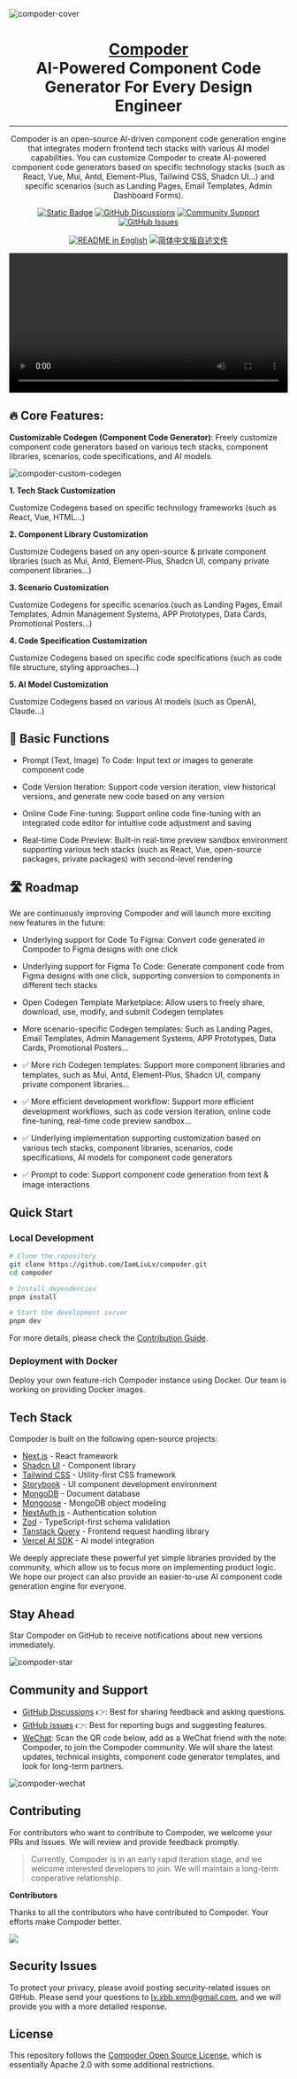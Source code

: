 ![compoder-cover](https://github.com/IamLiuLv/compoder/assets/banner.gif)

<div align="center">

<h1 align="center" style="border-bottom: none">
    <b>
        <a href="https://github.com/IamLiuLv/compoder">Compoder</a><br>
    </b>
    AI-Powered Component Code Generator For Every Design Engineer<br>
</h1>

---

Compoder is an open-source AI-driven component code generation engine that integrates modern frontend tech stacks with various AI model capabilities. You can customize Compoder to create AI-powered component code generators based on specific technology stacks (such as React, Vue, Mui, Antd, Element-Plus, Tailwind CSS, Shadcn UI...) and specific scenarios (such as Landing Pages, Email Templates, Admin Dashboard Forms).

<p align="center">
    <a href="https://github.com/IamLiuLv/compoder" target="_blank">
        <img alt="Static Badge" src="https://img.shields.io/badge/open-source?logo=github&color=%20%23155EEF&label=source&labelColor=%20%23528bff"></a>
    <a href="https://github.com/IamLiuLv/compoder/discussions" target="_blank">
        <img alt="GitHub Discussions" src="https://img.shields.io/badge/discussions-5865F2?logo=github&logoColor=white&style=flat"></a>
    <a href="#community-and-support" target="_blank">
        <img alt="Community Support" src="https://img.shields.io/badge/Community-Support-5865F2?logo=wechat&logoColor=white&style=flat"></a>
    <a href="https://github.com/IamLiuLv/compoder/issues" target="_blank">
        <img alt="GitHub Issues" src="https://img.shields.io/badge/issues-fc8203?logo=github&logoColor=white&style=flat"></a>
</p>

<p align="center">
  <a href="./README.md"><img alt="README in English" src="https://img.shields.io/badge/English-d9d9d9"></a>
  <a href="./README_CN.md"><img alt="简体中文版自述文件" src="https://img.shields.io/badge/简体中文-d9d9d9"></a>
</p>

</div>

<video src="https://github.com/IamLiuLv/compoder/assets/compoder-demo.mp4" controls width="100%"></video>

## 🔥 Core Features:

**Customizable Codegen (Component Code Generator)**: Freely customize component code generators based on various tech stacks, component libraries, scenarios, code specifications, and AI models.

![compoder-custom-codegen](https://github.com/IamLiuLv/compoder/assets/codegen.png)

**1. Tech Stack Customization**

Customize Codegens based on specific technology frameworks (such as React, Vue, HTML...)

**2. Component Library Customization**

Customize Codegens based on any open-source & private component libraries (such as Mui, Antd, Element-Plus, Shadcn UI, company private component libraries...)

**3. Scenario Customization**

Customize Codegens for specific scenarios (such as Landing Pages, Email Templates, Admin Management Systems, APP Prototypes, Data Cards, Promotional Posters...)

**4. Code Specification Customization**

Customize Codegens based on specific code specifications (such as code file structure, styling approaches...)

**5. AI Model Customization**

Customize Codegens based on various AI models (such as OpenAI, Claude...)

## 🌟 Basic Functions

- Prompt (Text, Image) To Code: Input text or images to generate component code

- Code Version Iteration: Support code version iteration, view historical versions, and generate new code based on any version

- Online Code Fine-tuning: Support online code fine-tuning with an integrated code editor for intuitive code adjustment and saving

- Real-time Code Preview: Built-in real-time preview sandbox environment supporting various tech stacks (such as React, Vue, open-source packages, private packages) with second-level rendering

## 🛣️ Roadmap

We are continuously improving Compoder and will launch more exciting new features in the future:

- Underlying support for Code To Figma: Convert code generated in Compoder to Figma designs with one click

- Underlying support for Figma To Code: Generate component code from Figma designs with one click, supporting conversion to components in different tech stacks

- Open Codegen Template Marketplace: Allow users to freely share, download, use, modify, and submit Codegen templates

- More scenario-specific Codegen templates: Such as Landing Pages, Email Templates, Admin Management Systems, APP Prototypes, Data Cards, Promotional Posters...

- ✅ More rich Codegen templates: Support more component libraries and templates, such as Mui, Antd, Element-Plus, Shadcn UI, company private component libraries...

- ✅ More efficient development workflow: Support more efficient development workflows, such as code version iteration, online code fine-tuning, real-time code preview sandbox...

- ✅ Underlying implementation supporting customization based on various tech stacks, component libraries, scenarios, code specifications, AI models for component code generators

- ✅ Prompt to code: Support component code generation from text & image interactions

## Quick Start

### Local Development

```bash
# Clone the repository
git clone https://github.com/IamLiuLv/compoder.git
cd compoder

# Install dependencies
pnpm install

# Start the development server
pnpm dev
```

For more details, please check the [Contribution Guide](#contributing).

### Deployment with Docker

Deploy your own feature-rich Compoder instance using Docker. Our team is working on providing Docker images.

## Tech Stack

Compoder is built on the following open-source projects:

- [Next.js](https://github.com/vercel/next.js) - React framework
- [Shadcn UI](https://ui.shadcn.com/) - Component library
- [Tailwind CSS](https://github.com/tailwindlabs/tailwindcss) - Utility-first CSS framework
- [Storybook](https://github.com/storybookjs/storybook) - UI component development environment
- [MongoDB](https://github.com/mongodb/mongo) - Document database
- [Mongoose](https://github.com/Automattic/mongoose) - MongoDB object modeling
- [NextAuth.js](https://github.com/nextauthjs/next-auth) - Authentication solution
- [Zod](https://github.com/colinhacks/zod) - TypeScript-first schema validation
- [Tanstack Query](https://github.com/tanstack/query) - Frontend request handling library
- [Vercel AI SDK](https://github.com/vercel/ai) - AI model integration

We deeply appreciate these powerful yet simple libraries provided by the community, which allow us to focus more on implementing product logic. We hope our project can also provide an easier-to-use AI component code generation engine for everyone.

## Stay Ahead

Star Compoder on GitHub to receive notifications about new versions immediately.

![compoder-star](https://github.com/IamLiuLv/compoder/assets/star.gif)

## Community and Support

- [GitHub Discussions](https://github.com/IamLiuLv/compoder/discussions) 👉: Best for sharing feedback and asking questions.
- [GitHub Issues](https://github.com/IamLiuLv/compoder/issues) 👉: Best for reporting bugs and suggesting features.
- [WeChat](https://github.com/IamLiuLv/compoder/assets/wechat.png): Scan the QR code below, add as a WeChat friend with the note: Compoder, to join the Compoder community. We will share the latest updates, technical insights, component code generator templates, and look for long-term partners.

![compoder-wechat](https://github.com/IamLiuLv/compoder/assets/wechat.png)

## Contributing

For contributors who want to contribute to Compoder, we welcome your PRs and Issues. We will review and provide feedback promptly.

> Currently, Compoder is in an early rapid iteration stage, and we welcome interested developers to join. We will maintain a long-term cooperative relationship.

**Contributors**

Thanks to all the contributors who have contributed to Compoder. Your efforts make Compoder better.

<a href="https://github.com/IamLiuLv/compoder/graphs/contributors">
  <img src="https://contrib.rocks/image?repo=IamLiuLv/compoder" />
</a>

## Security Issues

To protect your privacy, please avoid posting security-related issues on GitHub. Please send your questions to lv.xbb.xmn@gmail.com, and we will provide you with a more detailed response.

## License

This repository follows the [Compoder Open Source License](./LICENSE), which is essentially Apache 2.0 with some additional restrictions.
